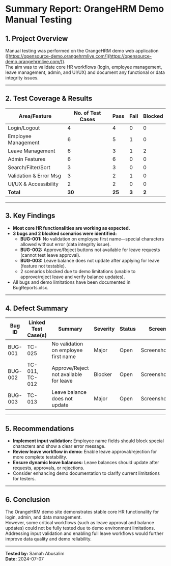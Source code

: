 # Summary Report: OrangeHRM Demo Manual Testing

## 1. Project Overview

Manual testing was performed on the OrangeHRM demo web application ([https://opensource-demo.orangehrmlive.com/](https://opensource-demo.orangehrmlive.com/)).  
The aim was to validate core HR workflows (login, employee management, leave management, admin, and UI/UX) and document any functional or data integrity issues.

---

## 2. Test Coverage & Results

| Area/Feature           | No. of Test Cases | Pass | Fail | Blocked |
|------------------------|-------------------|------|------|---------|
| Login/Logout           |      4            |  4   |  0   |   0     |
| Employee Management    |      6            |  5   |  1   |   0     |
| Leave Management       |      6            |  3   |  1   |   2     |
| Admin Features         |      6            |  6   |  0   |   0     |
| Search/Filter/Sort     |      3            |  3   |  0   |   0     |
| Validation & Error Msg |      3            |  2   |  1   |   0     |
| UI/UX & Accessibility  |      2            |  2   |  0   |   0     |
| **Total**              |    **30**         | **25**|**3** | **2**   |

---

## 3. Key Findings

- **Most core HR functionalities are working as expected.**
- **3 bugs and 2 blocked scenarios were identified:**
    - **BUG-001:** No validation on employee first name—special characters allowed without error (data integrity issue).
    - **BUG-002:** Approve/Reject buttons not available for leave requests (cannot test leave approval).
    - **BUG-003:** Leave balance does not update after applying for leave (feature not testable).
    - 2 scenarios blocked due to demo limitations (unable to approve/reject leave and verify balance updates).
- All bugs and demo limitations have been documented in BugReports.xlsx.

---

## 4. Defect Summary

| Bug ID   | Linked Test Case(s) | Summary                                  | Severity | Status | Screenshot/File      | Comments                  |
|----------|---------------------|------------------------------------------|----------|--------|----------------------|---------------------------|
| BUG-001  | TC-025              | No validation on employee first name     | Major    | Open   | Screenshots/bug1.png | Data integrity issue      |
| BUG-002  | TC-011, TC-012      | Approve/Reject not available for leave   | Blocker  | Open   | Screenshots/bug2.png | Demo limitation           |
| BUG-003  | TC-013              | Leave balance does not update            | Major    | Open   | Screenshots/bug3.png | Feature not testable      |

---

## 5. Recommendations

- **Implement input validation:** Employee name fields should block special characters and show a clear error message.
- **Review leave workflow in demo:** Enable leave approval/rejection for more complete testability.
- **Ensure dynamic leave balances:** Leave balances should update after requests, approvals, or rejections.
- Consider enhancing demo documentation to clarify current limitations for testers.

---

## 6. Conclusion

The OrangeHRM demo site demonstrates stable core HR functionality for login, admin, and data management.  
However, some critical workflows (such as leave approval and balance updates) could not be fully tested due to demo environment limitations.  
Addressing input validation and enabling full leave workflows would further improve data quality and demo reliability.

---

**Tested by:** Samah Abusalim  
**Date:** 2024-07-07

